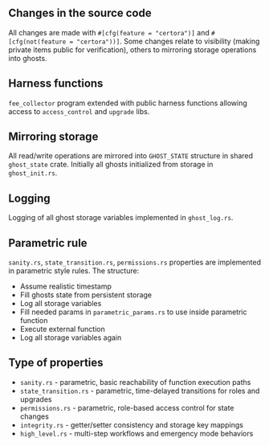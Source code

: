## Changes in the source code

All changes are made with `#[cfg(feature = "certora")]` and `#[cfg(not(feature = "certora"))]`. Some changes relate to visibility (making private items public for verification), others to mirroring storage operations into ghosts. 

## Harness functions 

`fee_collector` program extended with public harness functions allowing access to `access_control` and `upgrade` libs.

## Mirroring storage

All read/write operations are mirrored into `GHOST_STATE` structure in shared `ghost_state` crate. Initially all ghosts initialized from storage in `ghost_init.rs`. 

## Logging 

Logging of all ghost storage variables implemented in `ghost_log.rs`.  

## Parametric rule

`sanity.rs`, `state_transition.rs`, `permissions.rs` properties are implemented in parametric style rules. The structure: 
- Assume realistic timestamp
- Fill ghosts state from persistent storage
- Log all storage variables
- Fill needed params in `parametric_params.rs` to use inside parametric function
- Execute external function
- Log all storage variables again

## Type of properties

- `sanity.rs` - parametric, basic reachability of function execution paths
- `state_transition.rs` - parametric, time-delayed transitions for roles and upgrades
- `permissions.rs` - parametric, role-based access control for state changes
- `integrity.rs` - getter/setter consistency and storage key mappings
- `high_level.rs` - multi-step workflows and emergency mode behaviors

